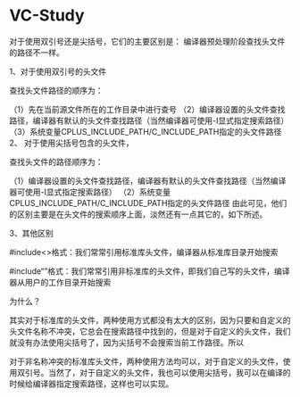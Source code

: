 # VC-Study

对于使用双引号还是尖括号，它们的主要区别是：
编译器预处理阶段查找头文件的路径不一样。

1、对于使用双引号的头文件

查找头文件路径的顺序为：

（1）先在当前源文件所在的工作目录中进行查号
（2）编译器设置的头文件查找路径，编译器有默认的头文件查找路径（当然编译器可使用-I显式指定搜索路径）
（3）系统变量CPLUS_INCLUDE_PATH/C_INCLUDE_PATH指定的头文件路径
2、 对于使用尖括号包含的头文件，

查找头文件的路径顺序为：

（1）编译器设置的头文件查找路径，编译器有默认的头文件查找路径（当然编译器可使用-I显式指定搜索路径）
（2）系统变量CPLUS_INCLUDE_PATH/C_INCLUDE_PATH指定的头文件路径
由此可见，他们的区别主要是在头文件的搜索顺序上面，淡然还有一点其它的，如下所述。

3、其他区别

#include<>格式：我们常常引用标准库头文件，编译器从标准库目录开始搜索

#include“”格式：我们常常引用非标准库的头文件，即我们自己写的头文件，编译器从用户的工作目录开始搜索

为什么？

其实对于标准库的头文件，两种使用方式都没有太大的区别，因为只要和自定义的头文件名称不冲突，它总会在搜索路径中找到的，但是对于自定义的头文件，我们就没有办法使用尖括号了，因为尖括号不会搜索当前工作路径。所以

对于非名称冲突的标准库头文件，两种使用方法均可以，对于自定义的头文件，使用双引号。当然了，对于自定义的头文件，我也可以使用尖括号，我可以在编译的时候给编译器指定搜索路径，这样也可以实现。